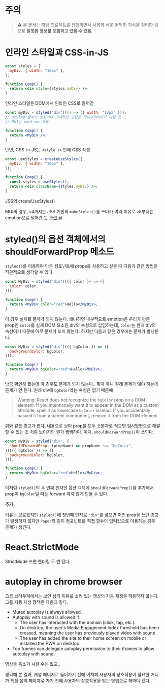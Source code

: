 # 주의

> :warning: 본 문서는 해당 프로젝트를 진행하면서 새롭게 배운 짤막한 지식을 정리한 것으로 **잘못된 정보를 포함하고 있을 수 있음.**

# 인라인 스타일과 CSS-in-JS

```jsx
const styles = {
  myDiv: { width: "10px" },
};

function Comp() {
  return <div style={styles.myDiv} />;
}
```

인라인 스타일은 DOM에서 인라인 CSS로 들어감

```jsx
const myDiv = styled("div")(() => ({ width: "10px" }));
// styled 함수의 명칭이나 구체적인 구현은 라이브러리마다 다른 듯
// MUI는 emotion 사용

function Comp() {
  return <MyDiv />;
}
```

반면, CSS-in-JS는 `<style />` 안에 CSS 작성

```jsx
const useStyles = createUseStyles({
  myDiv: { width: "10px" },
});

function Comp() {
  const styles = useStyles();
  return <div className={styles.myDiv} />;
}
```

JSS의 createUseStyles()

MUI의 경우, v4까지는 JSS 기반의 `makeStyles()`를 쓰다가 여러 이유로 v5부터는 emotion으로 넘어간 듯 [관련 글](https://hoontae24.github.io/19)

# styled()의 옵션 객체에서의 shouldForwardProp 메소드

`styled()`를 이용하여 만든 컴포넌트에 props를 사용하고 싶을 때 다음과 같은 방법을 직관적으로 생각할 수 있다.

```jsx
const MyDiv = styled("div")(({ color }) => ({
  color: color,
}));

function Comp() {
  return <MyDiv color="red">Hello</MyDiv>;
}
```

이 경우 실제로 문제가 되지 않는다. 왜냐하면 내부적으로 emotion은 우리가 만든 prop인 `color`를 실제 DOM 요소인 div의 속성으로 삽입하는데, `color`는 원래 div의 속성이기 때문에 아무 문제가 되지 않는다. 하지만 다음과 같은 경우에는 문제가 발생한다.

```jsx
const MyDiv = styled("div")(({ bgColor }) => ({
  backgroundColor: bgColor,
}));

function Comp() {
  return <MyDiv bgColor="red">Hello</MyDiv>;
}
```

방금 확인해 봤는데 이 경우도 문제가 되지 않는다.. 뭐지 아니 원래 문제가 돼야 하는데 문제가 안 된다. 원래 div에 `bgColor`라는 속성은 없기 때문에

> Warning: React does not recognize the `bgColor` prop on a DOM element. If you intentionally want it to appear in the DOM as a custom attribute, spell it as lowercase `bgColor` instead. If you accidentally passed it from a parent component, remove it from the DOM element.

위와 같은 경고가 뜬다. 내용으로 보아 prop을 모두 소문자로 적으면 임시방편으로 해결할 수 있는 것 처럼 보이지만 뭔가 찜찜하다. 이때, `shouldForwardProp()`이 쓰인다.

```jsx
const MyDiv = styled("div", {
  shouldForwardProp: (propName) => propName !== "bgColor",
})(({ bgColor }) => ({
  backgroundColor: bgColor,
}));

function Comp() {
  return <MyDiv bgColor="red">Hello</MyDiv>;
}
```

이처럼 `styled()`의 두 번째 인자인 옵션 객체에 `shouldForwardProp()`을 추가해서 prop이 `bgColor`일 때는 forward 하지 않게 만들 수 있다.

**추가**

이유는 모르겠지만 `styled()`에 첫번째 인자로 `"div"`를 넣으면 어떤 prop을 쓰던 경고가 발생하지 않지만 `Paper`와 같이 컴포넌트를 직접 함수의 입력값으로 이용하는 경우 문제가 생긴다.

# React.StrictMode

StrictMode 쓰면 렌더링 두 번 된다.

# autoplay in chrome browser

크롬 브라우저에서는 보안 상의 이유로 소리 있는 영상의 자동 재생을 허용하지 않는다. 크롬 자동 재생 정책은 다음과 같다.

- Muted autoplay is always allowed.
- Autoplay with sound is allowed if:
  - The user has interacted with the domain (click, tap, etc.).
  - On desktop, the user's Media Engagement Index threshold has been crossed, meaning the user has previously played video with sound.
  - The user has added the site to their home screen on mobile or installed the PWA on desktop.
- Top frames can delegate autoplay permission to their iframes to allow autoplay with sound.

영상을 음소거 시킬 수는 없고..

생각해 본 결과, 재생 페이지로 들어가기 전에 어차피 사용자의 상호작용이 필요한 거니까 특정 음악 페이지로 가기 전에 사용자의 상호작용을 받는 방법으로 해봐야 겠다.
